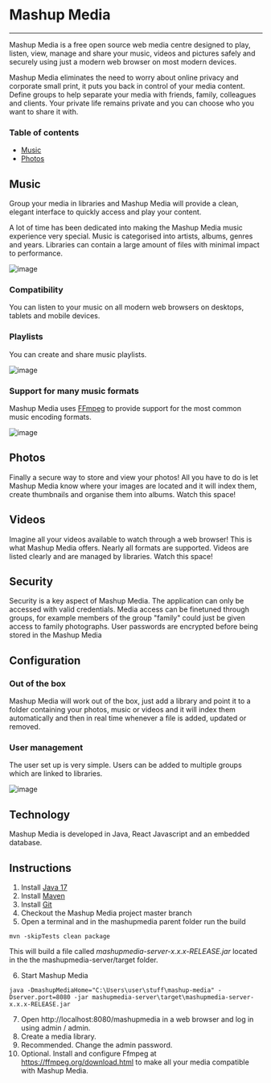 # Mashup Media
***
Mashup Media is a free open source web media centre designed to play, listen, view, manage and share your music, videos and pictures safely and securely using just a modern web browser on most modern devices.

Mashup Media eliminates the need to worry about online privacy and corporate small print, it puts you back in control of your media content. Define groups to help separate your media with friends, family, colleagues and clients. Your private life remains private and you can choose who you want to share it with.

### Table of contents
* [Music](#music)
* [Photos](#photos)

## Music
Group your media in libraries and Mashup Media will provide a clean, elegant interface to quickly access and play your content.

A lot of time has been dedicated into making the Mashup Media music experience very special. Music is categorised into artists, albums, genres and years. Libraries can contain a large amount of files with minimal impact to performance.

![image](https://github.com/andyinthecloud/mashupmedia/assets/2725234/a7342963-bdab-472c-a840-24d4d7d81724)

### Compatibility
You can listen to your music on all modern web browsers on desktops, tablets and mobile devices.

### Playlists
You can create and share music playlists.

![image](https://github.com/andyinthecloud/mashupmedia/assets/2725234/c0633837-b687-4af2-b50a-6159047108f4)

### Support for many music formats 
Mashup Media uses [FFmpeg](https://ffmpeg.org/) to provide support for the most common music encoding formats.

![image](https://github.com/andyinthecloud/mashupmedia/assets/2725234/f6c10224-38e6-4670-85e3-5e29fadff17e)

## Photos
Finally a secure way to store and view your photos! All you have to do is let Mashup Media know where your images are located and it will index them, create thumbnails and organise them into albums. 
Watch this space!

## Videos
Imagine all your videos available to watch through a web browser! This is what Mashup Media offers. Nearly all formats are supported. Videos are listed clearly and are managed by libraries.
Watch this space!

## Security
Security is a key aspect of Mashup Media. The application can only be accessed with valid credentials. Media access can be finetuned through groups, for example members of the group "family" could just be given access to family photographs. User passwords are encrypted before being stored in the Mashup Media 

## Configuration

### Out of the box
Mashup Media will work out of the box, just add a library and point it to a folder containing your photos, music or videos and it will index them automatically and then in real time whenever a file is added, updated or removed.

### User management
The user set up is very simple. Users can be added to multiple groups which are linked to libraries.

![image](https://github.com/andyinthecloud/mashupmedia/assets/2725234/c5111e25-f3cb-45dc-9037-686e7501dab0)

## Technology
Mashup Media is developed in Java, React Javascript and an embedded database. 

## Instructions

1. Install [Java 17](https://www.oracle.com/java/technologies/javase/jdk17-archive-downloads.html) 
2. Install [Maven](https://maven.apache.org/download.cgi)
3. Install [Git](https://git-scm.com/downloads)
4. Checkout the Mashup Media project master branch
5. Open a terminal and in the mashupmedia parent folder run the build 
```
mvn -skipTests clean package
```
This will build a file called *mashupmedia-server-x.x.x-RELEASE.jar* located in the the mashupmedia-server/target folder.

6. Start Mashup Media
```
java -DmashupMediaHome="C:\Users\user\stuff\mashup-media" -Dserver.port=8080 -jar mashupmedia-server\target\mashupmedia-server-x.x.x-RELEASE.jar
```
7. Open http://localhost:8080/mashupmedia in a web browser and log in using admin / admin.
8. Create a media library.
9. Recommended. Change the admin password.
10. Optional. Install and configure Ffmpeg at https://ffmpeg.org/download.html to make all your media compatible with Mashup Media.   


